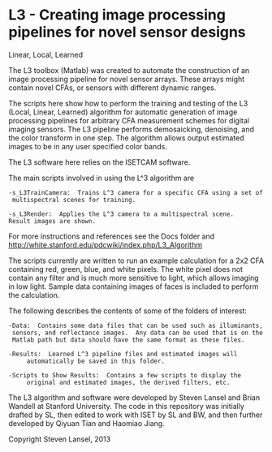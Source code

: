 L3 - Creating image processing pipelines for novel sensor designs
==

Linear, Local, Learned

The L3 toolbox (Matlab) was created to automate the construction of an image processing pipeline for novel sensor arrays.  These arrays might contain novel CFAs, or sensors with different dynamic ranges.

The scripts here show how to perform the training and testing of the L3 (Local, Linear, Learned) algorithm for automatic generation of image processing pipelines for arbitrary CFA measurement schemes for digital imaging sensors. The L3 pipeline performs demosaicking, denoising, and the color transform in one step.  The algorithm allows output estimated images to be in any user specified color bands.

The L3 software here relies on the ISETCAM software.

The main scripts involved in using the L^3 algorithm are

	-s_L3TrainCamera:  Trains L^3 camera for a specific CFA using a set of 
	 multispectral scenes for training.

	-s_L3Render:  Applies the L^3 camera to a multispectral scene. 
	Result images are shown.

For more instructions and references see the Docs folder and http://white.stanford.edu/pdcwiki/index.php/L3_Algorithm

The scripts currently are written to run an example calculation for a 2x2 CFA containing red, green, blue, and white pixels.  The white pixel does not contain any filter and is much more sensitive to light, which allows imaging in low light.  Sample data containing images of faces is included to perform the calculation.

The following describes the contents of some of the folders of interest:

	-Data:  Contains some data files that can be used such as illuminants,
	 sensors, and reflectance images.  Any data can be used that is on the 
	 Matlab path but data should have the same format as these files.  

	-Results:  Learned L^3 pipeline files and estimated images will 
     	 automatically be saved in this folder.

	-Scripts to Show Results:  Contains a few scripts to display the 
     	 original and estimated images, the derived filters, etc.

The L3 algorithm and software were developed by Steven Lansel and Brian Wandell at Stanford University.  The code in this repository was initially drafted by SL, then edited to work with ISET by SL and BW, and then further developed by Qiyuan Tian and Haomiao Jiang.

Copyright Steven Lansel, 2013
